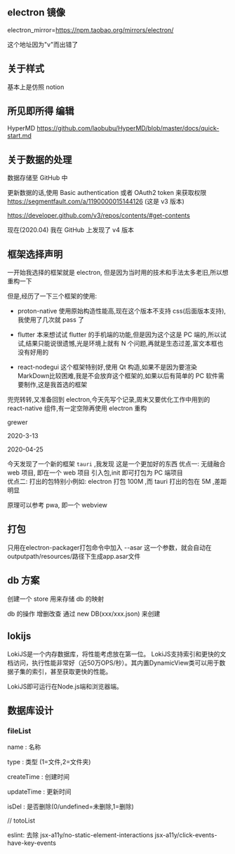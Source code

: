## electron 镜像

electron_mirror=https://npm.taobao.org/mirrors/electron/

这个地址因为"v"而出错了

## 关于样式
基本上是仿照 notion


## 所见即所得 编辑
HyperMD
https://github.com/laobubu/HyperMD/blob/master/docs/quick-start.md

## 关于数据的处理
数据存储至 GitHub 中

更新数据的话,使用 
Basic authentication
或者 OAuth2 token
来获取权限
https://segmentfault.com/a/1190000015144126 
(这是 v3 版本)

https://developer.github.com/v3/repos/contents/#get-contents

现在(2020.04) 我在 GitHub 上发现了 v4 版本


## 框架选择声明

一开始我选择的框架就是 electron, 但是因为当时用的技术和手法太多老旧,所以想重构一下

但是,经历了一下三个框架的使用:
- proton-native 使用原始构造性能高,现在这个版本不支持 css(后面版本支持),我使用了几次就 pass 了

- flutter 本来想试试 flutter 的手机端的功能,但是因为这个这是 PC 端的,所以试试,结果只能说很遗憾,光是环境上就有 N 个问题,再就是生态过差,富文本框也没有好用的

- react-nodegui 这个框架特别好,使用 Qt 构造,如果不是因为要渲染 MarkDown比较困难,我是不会放弃这个框架的,如果以后有简单的 PC 软件需要制作,这是我首选的框架


兜兜转转,又准备回到 electron,今天先写个记录,周末又要优化工作中用到的 react-native 组件,有一定空隙再使用 electron 重构

grewer  

2020-3-13

2020-04-25

今天发现了一个新的框架 `tauri`  ,我发现 这是一个更加好的东西
优点一: 无缝融合 web 项目, 即在一个 web 项目 引入包,init 即可打包为 PC 端项目  
优点二: 打出的包特别小例如: electron 打包 100M ,而 tauri 打出的包在 5M ,差距明显

原理可以参考 pwa, 即一个 webview


## 打包
只用在electron-packager打包命令中加入 --asar 这一个参数，就会自动在
outputpath/resources/路径下生成app.asar文件


## db 方案

创建一个 store 用来存储 db 的映射


db 的操作 增删改查 通过 new DB(xxx/xxx.json) 来创建


## lokijs


LokiJS是一个内存数据库，将性能考虑放在第一位。
LokiJS支持索引和更快的文档访问，执行性能非常好（近50万OPS/秒）。其内置DynamicView类可以用于数据子集的索引，甚至获取更快的性能。

LokiJS即可运行在Node.js端和浏览器端。


## 数据库设计

### fileList

name : 名称

type : 类型 (1=文件,2=文件夹)

createTime : 创建时间

updateTime : 更新时间

isDel : 是否删除(0/undefined=未删除,1=删除)


// totoList

eslint:
去除 jsx-a11y/no-static-element-interactions
jsx-a11y/click-events-have-key-events
